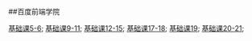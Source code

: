 ##百度前端学院

[基础课5-6](http://htmlpreview.github.io/?https://github.com/inrained/testgit/blob/master/5-6/index.html);
[基础课9-11](http://htmlpreview.github.io/?https://github.com/inrained/testgit/blob/master/9-11/index.html);
[基础课12-15](http://htmlpreview.github.io/?https://github.com/inrained/testgit/blob/master/12-15/index.html);
[基础课17-18](http://htmlpreview.github.io/?https://github.com/inrained/testgit/blob/master/17-18/index.html);
[基础课19](http://htmlpreview.github.io/?https://github.com/inrained/testgit/blob/master/19/index.html);
[基础课20-21](http://htmlpreview.github.io/?https://github.com/inrained/testgit/blob/master/20-21/index.html);
